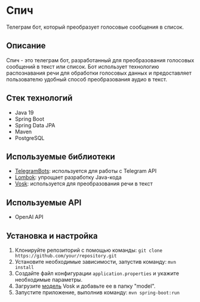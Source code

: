 # Спич

Телеграм бот, который преобразует голосовые сообщения в список.

## Описание

Спич - это телеграм бот, разработанный для преобразования голосовых сообщений в текст или список. 
Бот использует технологию распознавания речи для обработки голосовых данных и предоставляет пользователю удобный способ преобразования аудио в текст.


## Стек технологий

- Java 19
- Spring Boot
- Spring Data JPA
- Maven
- PostgreSQL

## Используемые библиотеки

- [TelegramBots](https://github.com/rubenlagus/TelegramBots): используется для работы с Telegram API
- [Lombok](https://projectlombok.org/): упрощает разработку Java-кода
- [Vosk](https://github.com/alphacep/vosk-api): используется для преобразования речи в текст

## Используемые API

- OpenAI API

## Установка и настройка

1. Клонируйте репозиторий с помощью команды: `git clone https://github.com/your/repository.git`
2. Установите необходимые зависимости, запустив команду: `mvn install`
3. Создайте файл конфигурации `application.properties` и укажите необходимые параметры.
4. Загрузите [модель](https://alphacephei.com/vosk/models) Vosk и добавьте ее в папку "model".
5. Запустите приложение, выполнив команду: `mvn spring-boot:run`
